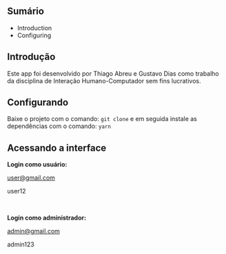 ## Sumário

- Introduction
- Configuring

## Introdução

Este app foi desenvolvido por Thiago Abreu e Gustavo Dias como trabalho da disciplina de Interação Humano-Computador sem fins lucrativos.

## Configurando

Baixe o projeto com o comando:
`git clone`
e em seguida instale as dependências com o comando:
`yarn`

## Acessando a interface

**Login como usuário:**

user@gmail.com

user12

<br>

**Login como administrador:**

admin@gmail.com

admin123
